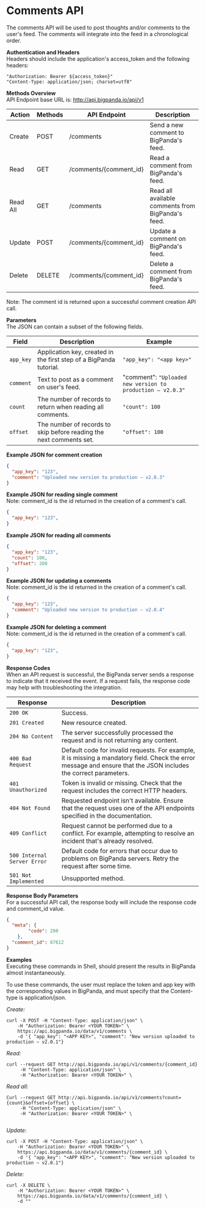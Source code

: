 # Comments API
The comments API will be used to post thoughts and/or comments to the user's feed.
The comments will integrate into the feed in a chronological order.

**Authentication and Headers**  
Headers should include the application's access_token and the following headers:  
```
"Authorization: Bearer ${access_token}"
"Content-Type: application/json; charset=utf8"
```

**Methods Overview**  
API Endpoint base URL is: http://api.bigpanda.io/api/v1  

Action	| Methods |	API Endpoint |	Description  
--------|---------|--------------|--------------  
Create |	POST 	| /comments |	Send a new comment to BigPanda's feed.  
Read |	GET |	/comments/{comment_id} | Read a comment from BigPanda's feed.  
Read All |	GET |	/comments	| Read all available comments from BigPanda's feed.  
Update |	POST |	/comments/{comment_id}	| Update a comment on BigPanda's feed.  
Delete |	DELETE |	/comments/{comment_id}	| Delete a comment from BigPanda's feed.  
Note: The comment id is returned upon a successful comment creation API call.

**Parameters**  
The JSON can contain a subset of the following fields.  

Field |	Description |	Example  
------|-------------|--------  
`app_key` |	Application key, created in the first step of a BigPanda tutorial.	| `"app_key": "<app key>"`  
`comment`	| Text to post as a comment on user's feed.	| "comment": `"Uploaded new version to production – v2.0.3"`  
`count`	| The number of records to return when reading all comments.	| `"count": 100`  
`offset`	| The number of records to skip before reading the next comments set.	| `"offset": 100`  
 

**Example JSON for comment creation**  
```JSON
{  
  "app_key": "123",  
  "comment": "Uploaded new version to production – v2.0.3"  
}
```  

**Example JSON for reading single comment**  
Note: comment_id is the id returned in the creation of a comment's call.
```JSON
{
  "app_key": "123",
}
```

**Example JSON for reading all comments**
```JSON
{
  "app_key": "123",
  "count": 100,
  "offset": 200
}
```

**Example JSON for updating a comments**  
Note: comment_id is the id returned in the creation of a comment's call.  
```JSON
{
  "app_key": "123",
  "comment": "Uploaded new version to production – v2.0.4"
}
```

**Example JSON for deleting a comment**  
Note: comment_id is the id returned in the creation of a comment's call.  
```JSON
{
  "app_key": "123",
}
```

**Response Codes**  
When an API request is successful, the BigPanda server sends a response to indicate that it received the event. If a request fails, the response code may help with troubleshooting the integration.  

Response                   |	Description  
---------------------------|-------------  
`200 OK`	| Success.  
`201 Created` |	New resource created.  
`204 No Content` |	The server successfully processed the request and is not returning any content.  
`400 Bad Request`	| Default code for invalid requests. For example, it is missing a mandatory field. Check the error message and ensure that the JSON includes the correct parameters.  
`401 Unauthorized` |	Token is invalid or missing. Check that the request includes the correct HTTP headers.  
`404 Not Found` |	Requested endpoint isn't available. Ensure that the request uses one of the API endpoints specified in the documentation.  
`409 Conflict`	| Request cannot be performed due to a conflict. For example, attempting to resolve an incident that's already resolved.  
`500 Internal Server Error` |	Default code for errors that occur due to problems on BigPanda servers. Retry the request after some time.  
`501 Not Implemented`	| Unsupported method.  

**Response Body Parameters**  
For a successful API call, the response body will include the response code and comment_id value.  
```JSON
{
  "meta": {
        "code": 200
    }, 
  "comment_id": 87612 
}
```

**Examples**  
Executing these commands in Shell, should present the results in BigPanda almost instantaneously.  

To use these commands, the user must replace the token and app key with the corresponding values in BigPanda, and must specify that the Content-type is application/json.  

_Create:_
```curl
curl -X POST -H "Content-Type: application/json" \
    -H "Authorization: Bearer <YOUR TOKEN>" \
    https://api.bigpanda.io/data/v1/comments \
    -d '{ "app_key": "<APP KEY>", "comment": "New version uploaded to production – v2.0.1"}
```

_Read:_  
```curl
curl --request GET http://api.bigpanda.io/api/v1/comments/{comment_id}
     -H "Content-Type: application/json" \
     -H "Authorization: Bearer <YOUR TOKEN>" \
```

_Read all:_
```curl
Curl --request GET http://api.bigpanda.io/api/v1/comments?count={count}&offset={offset} \
     -H "Content-Type: application/json" \
     -H "Authorization: Bearer <YOUR TOKEN>" \        
     
```

_Update:_
```curl
curl -X POST -H "Content-Type: application/json" \
    -H "Authorization: Bearer <YOUR TOKEN>" \
    https://api.bigpanda.io/data/v1/comments/{comment_id} \
    -d '{ "app_key": "<APP KEY>", "comment": "New version uploaded to production – v2.0.1"}
```

_Delete:_
```curl
curl -X DELETE \
    -H "Authorization: Bearer <YOUR TOKEN>" \
    https://api.bigpanda.io/data/v1/comments/{comment_id} \
    -d ""
```
